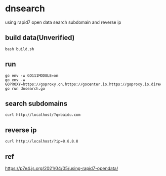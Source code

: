 # dnsearch
using rapid7 open data search subdomain and reverse ip

## build data(Unverified)
`bash build.sh`


## run
```
go env -w GO111MODULE=on
go env -w GOPROXY=https://goproxy.cn,https://gocenter.io,https://goproxy.io,direct
go run dnsearch.go
```


## search subdomains

`curl http://localhost/?q=baidu.com`


## reverse ip

`curl http://localhost/?ip=8.8.8.8`


## ref
https://p7e4.js.org/2021/04/05/using-rapid7-opendata/
